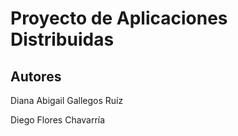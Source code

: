 # Proyecto de Aplicaciones Distribuidas
## Autores
Diana Abigail Gallegos Ruíz  

Diego Flores Chavarría 

